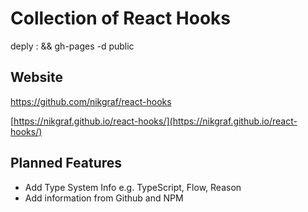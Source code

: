 # Collection of React Hooks

deply : && gh-pages -d public

## Website
https://github.com/nikgraf/react-hooks

[https://nikgraf.github.io/react-hooks/](https://nikgraf.github.io/react-hooks/)

## Planned Features

- Add Type System Info e.g. TypeScript, Flow, Reason
- Add information from Github and NPM
